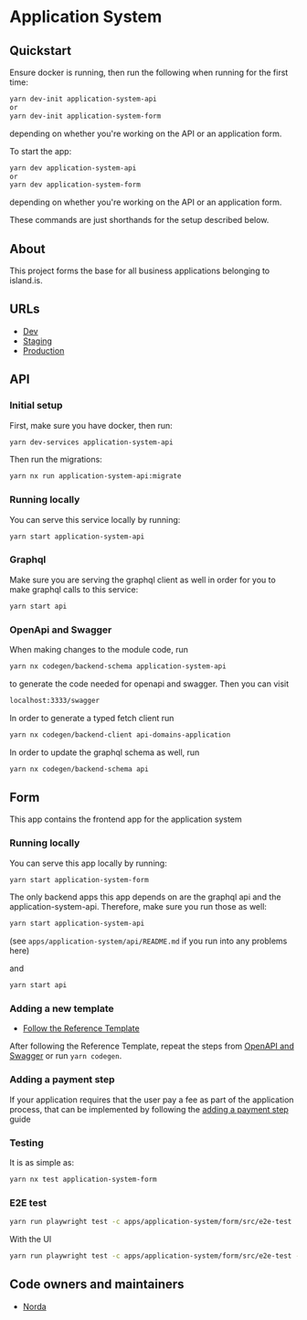 # Application System

## Quickstart

Ensure docker is running, then run the following when running for the first time:

```bash
yarn dev-init application-system-api
or
yarn dev-init application-system-form
```

depending on whether you're working on the API or an application form.

To start the app:

```bash
yarn dev application-system-api
or
yarn dev application-system-form
```

depending on whether you're working on the API or an application form.

These commands are just shorthands for the setup described below.

## About

This project forms the base for all business applications belonging to island.is.

## URLs

- [Dev](https://beta.dev01.devland.is/umsoknir/)
- [Staging](https://beta.staging01.devland.is/umsoknir/)
- [Production](https://island.is/umsoknir/)

## API

### Initial setup

First, make sure you have docker, then run:

```bash
yarn dev-services application-system-api
```

Then run the migrations:

```bash
yarn nx run application-system-api:migrate
```

### Running locally

You can serve this service locally by running:

```bash
yarn start application-system-api
```

### Graphql

Make sure you are serving the graphql client as well in order for you to make graphql calls to this service:

```bash
yarn start api
```

### OpenApi and Swagger

When making changes to the module code, run

```bash
yarn nx codegen/backend-schema application-system-api
```

to generate the code needed for openapi and swagger. Then you can visit

```bash
localhost:3333/swagger
```

In order to generate a typed fetch client run

```bash
yarn nx codegen/backend-client api-domains-application
```

In order to update the graphql schema as well, run

```bash
yarn nx codegen/backend-schema api
```

## Form

This app contains the frontend app for the application system

### Running locally

You can serve this app locally by running:

```bash
yarn start application-system-form
```

The only backend apps this app depends on are the graphql api and the application-system-api. Therefore, make sure you run those as well:

```bash
yarn start application-system-api
```

(see `apps/application-system/api/README.md` if you run into any problems here)

and

```bash
yarn start api
```

### Adding a new template

- [Follow the Reference Template](https://github.com/island-is/island.is/tree/main/libs/application/templates/reference-template)

After following the Reference Template, repeat the steps from [OpenAPI and Swagger](https://github.com/island-is/island.is/tree/main/apps/application-system#openapi-and-swagger) or run `yarn codegen`.

### Adding a payment step

If your application requires that the user pay a fee as part of the application process,
that can be implemented by following the
[adding a payment step](../../handbook/misc/application-payment-guide.md) guide

### Testing

It is as simple as:

```bash
yarn nx test application-system-form
```

### E2E test

```bash
yarn run playwright test -c apps/application-system/form/src/e2e-test
```

With the UI

```bash
yarn run playwright test -c apps/application-system/form/src/e2e-test --ui
```

## Code owners and maintainers

- [Norda](https://github.com/orgs/island-is/teams/norda-applications/members)
